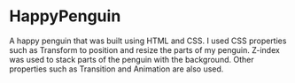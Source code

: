 # HappyPenguin
A happy penguin that was built using HTML and CSS. I used CSS properties such as Transform to position and resize the parts of my penguin. Z-index was used to stack parts of the penguin with the background. Other properties such as Transition and Animation are also used.
